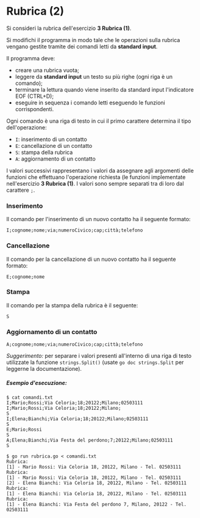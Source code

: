 # Rubrica (2)

Si consideri la rubrica dell'esercizio **3 Rubrica (1)**.

Si modifichi il programma in modo tale che le operazioni sulla rubrica vengano gestite tramite dei comandi letti da **standard input**.

Il programma deve:
* creare una rubrica vuota;
* leggere da **standard input** un testo su più righe (ogni riga è un comando);
* terminare la lettura quando viene inserito da standard input l'indicatore EOF (CTRL+D);
* eseguire in sequenza i comando letti eseguendo le funzioni corrispondenti. 

Ogni comando è una riga di testo in cui il primo carattere determina il tipo dell'operazione:
* `I`: inserimento di un contatto
* `E`: cancellazione di un contatto
* `S`: stampa della rubrica
* `A`: aggiornamento di un contatto

I valori successivi rappresentano i valori da assegnare agli argomenti delle funzioni che effettuano l'operazione richiesta (le funzioni implementate nell'esercizio **3 Rubrica (1)**. I valori sono sempre separati tra di loro dal carattere `;`.

### Inserimento

Il comando per l'inserimento di un nuovo contatto ha il seguente formato:
```text
I;cognome;nome;via;numeroCivico;cap;città;telefono
```

### Cancellazione

Il comando per la cancellazione di un nuovo contatto ha il seguente formato:
```text
E;cognome;nome
```

### Stampa

Il comando per la stampa della rubrica è il seguente:
```text
S
```

### Aggiornamento di un contatto

```text
A;cognome;nome;via;numeroCivico;cap;città;telefono
```

*Suggerimento:* per separare i valori presenti all'interno di una riga di testo utilizzate la funzione `strings.Split()` (usate `go doc strings.Split` per leggerne la documentazione).

##### Esempio d'esecuzione:
```text
$ cat comandi.txt 
I;Mario;Rossi;Via Celoria;18;20122;Milano;02503111
I;Mario;Rossi;Via Celoria;18;20122;Milano;
S
I;Elena;Bianchi;Via Celoria;18;20122;Milano;02503111
S
E;Mario;Rossi
S
A;Elena;Bianchi;Via Festa del perdono;7;20122;Milano;02503111
S

$ go run rubrica.go < comandi.txt 
Rubrica:
[1] - Mario Rossi: Via Celoria 18, 20122, Milano - Tel. 02503111
Rubrica:
[1] - Mario Rossi: Via Celoria 18, 20122, Milano - Tel. 02503111
[2] - Elena Bianchi: Via Celoria 18, 20122, Milano - Tel. 02503111
Rubrica:
[1] - Elena Bianchi: Via Celoria 18, 20122, Milano - Tel. 02503111
Rubrica:
[1] - Elena Bianchi: Via Festa del perdono 7, Milano, 20122 - Tel. 02503111
```